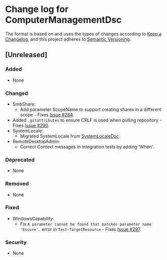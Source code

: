 # Change log for ComputerManagementDsc

The format is based on and uses the types of changes according to [Keep a Changelog](https://keepachangelog.com/en/1.0.0/),
and this project adheres to [Semantic Versioning](https://semver.org/spec/v2.0.0.html).

## [Unreleased]

### Added

- None

### Changed

- SmbShare:
  - Add parameter ScopeName to support creating shares in a different
    scope - Fixes [Issue #284](https://github.com/dsccommunity/ComputerManagementDsc/issues/284).
- Added `.gitattributes` to ensure CRLF is used when pulling repository - Fixes
  [Issue #290](https://github.com/dsccommunity/ComputerManagementDsc/issues/290).
- SystemLocale:
  - Migrated SystemLocale from [SystemLocaleDsc](https://github.com/PowerShell/SystemLocaleDsc).
- RemoteDesktopAdmin:
  - Correct Context messages in integration tests by adding 'When'.

### Deprecated

- None

### Removed

- None

### Fixed

- WindowsCapability:
  - Fix `A parameter cannot be found that matches parameter name 'Ensure'.`
    error in `Test-TargetResource` - Fixes [Issue #297](https://github.com/dsccommunity/ComputerManagementDsc/issues/297).

### Security

- None
